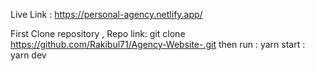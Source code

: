 Live Link : https://personal-agency.netlify.app/

First Clone repository , Repo link: git clone https://github.com/Rakibul71/Agency-Website-.git
then run : yarn 
start : yarn dev



